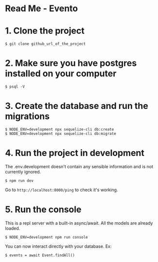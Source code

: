 # Read Me - Evento

# 1. Clone the project
```
$ git clone github_url_of_the_project
```


# 2. Make sure you have postgres installed on your computer
```
$ psql -V
```


# 3. Create the database and run the migrations
```
$ NODE_ENV=development npx sequelize-cli db:create
$ NODE_ENV=development npx sequelize-cli db:migrate
```


# 4. Run the project in development
The .env.development doesn't contain any sensible information and is not currently ignored.
```
$ npm run dev
```
Go to `http://localhost:8000/ping` to check it's working.


# 5. Run the console
This is a repl server with a built-in async/await. All the models are already loaded.
```
$ NODE_ENV=development npm run console
```

You can now interact directly with your database.
Ex:
```
$ events = await Event.findAll()
```
